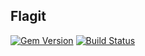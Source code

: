## Flagit
[![Gem Version](https://badge.fury.io/rb/flagit.svg)](https://badge.fury.io/rb/flagit)
[![Build Status](https://travis-ci.org/lelogrott/flagit.svg?branch=master)](https://travis-ci.org/lelogrott/flagit)
